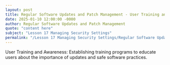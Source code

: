 ```yaml
---
layout: post
title: Regular Software Updates and Patch Management - User Training and Awareness
date: 2025-01-10 12:00:00 -0000
author: Regular Software Updates and Patch Management
quote: "content here"
subject: "Lesson 17 Managing Security Settings"
permalink: "/Lesson 17 Managing Security Settings/Regular Software Updates and Patch Management/Regular Software Updates and Patch Management - User Training and Awareness"
---
```


User Training and Awareness: Establishing training programs to educate users about the importance of updates and safe software practices.
